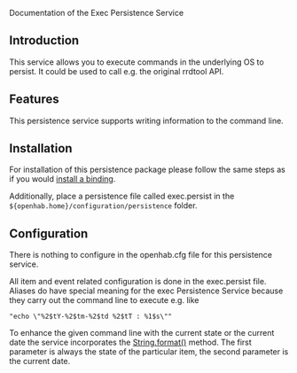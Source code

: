 Documentation of the Exec Persistence Service

## Introduction

This service allows you to execute commands in the underlying OS to persist. It could be used to call e.g. the original rrdtool API.

## Features

This persistence service supports writing information to the command line.

## Installation

For installation of this persistence package please follow the same steps as if you would [install a binding](Bindings).

Additionally, place a persistence file called exec.persist in the `${openhab.home}/configuration/persistence` folder.

## Configuration

There is nothing to configure in the openhab.cfg file for this persistence service.

All item and event related configuration is done in the exec.persist file. Aliases do have special meaning for the exec Persistence Service because they carry out the command line to execute e.g. like

`"echo \"%2$tY-%2$tm-%2$td %2$tT : %1$s\""`

To enhance the given command line with the current state or the current date the service incorporates the [String.format()](http://docs.oracle.com/javase/6/docs/api/java/util/Formatter.html) method. The first parameter is always the state of the particular item, the second parameter is the current date.